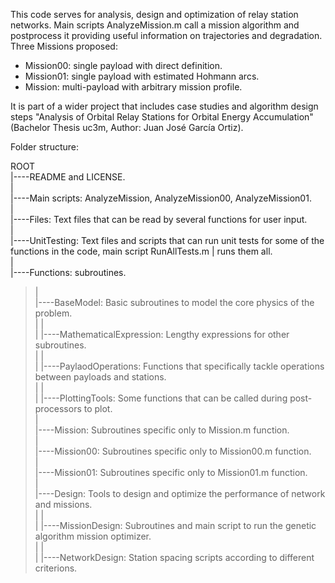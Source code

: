 This code serves for analysis, design and optimization of relay station networks. Main scripts AnalyzeMission.m call a mission algorithm and postprocess it providing useful information on trajectories and degradation. Three Missions proposed:

- Mission00: single payload with direct definition.
- Mission01: single payload with estimated Hohmann arcs.
- Mission: multi-payload with arbitrary mission profile.


It is part of a wider project that includes case studies and algorithm design steps "Analysis of Orbital Relay Stations for Orbital Energy Accumulation" (Bachelor Thesis uc3m, Author: Juan José García Ortiz).

Folder structure:

ROOT<br>
|----README and LICENSE.<br>
|<br>
|----Main scripts: AnalyzeMission, AnalyzeMission00, AnalyzeMission01.<br>
|<br>
|----Files: Text files that can be read by several functions for user input.<br>
|<br>
|----UnitTesting: Text files and scripts that can run unit tests for some of the functions in the code, main script RunAllTests.m | runs them all.<br>
|<br>
|----Functions: subroutines.<br>
>	|<br>
	|----BaseModel: Basic subroutines to model the core physics of the problem.<br>
	|	|<br>
	|	|----MathematicalExpression: Lengthy expressions for other subroutines.<br>
	|	|<br>
	|	|----PaylaodOperations: Functions that specifically tackle operations between payloads and stations.<br>
	|	|<br>
	|	|----PlottingTools: Some functions that can be called during post-processors to plot.<br>
	|<br>
	|----Mission: Subroutines specific only to Mission.m function.<br>
	|<br>
	|----Mission00: Subroutines specific only to Mission00.m function.<br>
	|<br>
	|----Mission01: Subroutines specific only to Mission01.m function.<br>
	|<br>
	|----Design: Tools to design and optimize the performance of network and missions.<br>
	|	|<br>
	|	|----MissionDesign: Subroutines and main script to run the genetic algorithm mission optimizer.<br>
	|	|<br>
	|	|----NetworkDesign: Station spacing scripts according to different criterions.<br>
